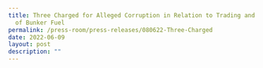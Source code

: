 ```yaml
---
title: Three Charged for Alleged Corruption in Relation to Trading and Supplying
  of Bunker Fuel
permalink: /press-room/press-releases/080622-Three-Charged
date: 2022-06-09
layout: post
description: ""
---
```

